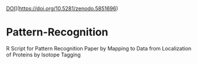 [DOI](https://zenodo.org/badge/DOI/10.5281/zenodo.5851696.svg)](https://doi.org/10.5281/zenodo.5851696)

# Pattern-Recognition
R Script for Pattern Recognition Paper by Mapping to Data from Localization of Proteins by Isotope Tagging

